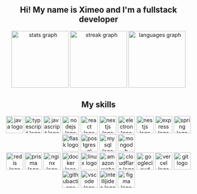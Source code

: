 <h2 align="center">Hi! My name is Ximeo and I'm a fullstack developer</h2>

<div align="center">
  <img src="https://github-readme-stats.vercel.app/api?username=Ximeo-dev&hide_title=false&hide_rank=false&show_icons=true&include_all_commits=true&count_private=true&disable_animations=false&theme=aura&locale=en&hide_border=false" height="150" alt="stats graph"  />
  <img src="https://streak-stats.demolab.com?user=Ximeo-dev&locale=en&mode=daily&theme=aura&hide_border=false&border_radius=5" height="150" alt="streak graph"  />
  <img src="https://github-readme-stats.vercel.app/api/top-langs?username=Ximeo-dev&locale=en&hide_title=false&layout=compact&card_width=200&langs_count=6&theme=aura&hide_border=false" height="150" alt="languages graph"  />
</div>

<h2 align="center">My skills</h2>

<div align="center">
  <!-- First row -->
  <img src="https://skillicons.dev/icons?i=java" height="45" alt="java logo"  />
  <img src="https://skillicons.dev/icons?i=ts" height="45" alt="typescript logo"  />
  <img src="https://skillicons.dev/icons?i=js" height="45" alt="javascript logo"  />
  <img src="https://skillicons.dev/icons?i=nodejs" height="45" alt="nodejs logo"  />
  <img src="https://skillicons.dev/icons?i=react" height="45" alt="react logo"  />
  <img src="https://skillicons.dev/icons?i=nextjs" height="45" alt="nextjs logo"  />
  <img src="https://skillicons.dev/icons?i=electron" height="45" alt="electron logo"  />
  <img src="https://skillicons.dev/icons?i=nestjs" height="45" alt="nestjs logo"  />
  <img src="https://skillicons.dev/icons?i=express" height="45" alt="express logo"  />
  <img src="https://skillicons.dev/icons?i=spring" height="45" alt="spring logo"  />
  <img src="https://skillicons.dev/icons?i=flask" height="45" alt="flask logo"  />
  <img src="https://skillicons.dev/icons?i=postgres" height="45" alt="postgresql logo"  />
  <img src="https://skillicons.dev/icons?i=mysql" height="45" alt="mysql logo"  />
  <img src="https://skillicons.dev/icons?i=mongodb" height="45" alt="mongodb logo"  />

  <!-- Second row -->
  <br/>
  <img src="https://skillicons.dev/icons?i=redis" height="45" alt="redis logo"  />
  <img src="https://skillicons.dev/icons?i=prisma" height="45" alt="prisma logo"  />
  <img src="https://skillicons.dev/icons?i=nginx" height="45" alt="nginx logo"  />
  <img src="https://skillicons.dev/icons?i=docker" height="45" alt="docker logo"  />
  <img src="https://skillicons.dev/icons?i=linux" height="45" alt="linux logo"  />
  <img src="https://skillicons.dev/icons?i=aws" height="45" alt="amazonwebservices logo"  />
  <img src="https://skillicons.dev/icons?i=cloudflare" height="45" alt="cloudflare logo"  />
  <img src="https://skillicons.dev/icons?i=gcp" height="45" alt="googlecloud logo"  />
  <img src="https://skillicons.dev/icons?i=vercel" height="45" alt="vercel logo"  />
  <img src="https://skillicons.dev/icons?i=git" height="45" alt="git logo"  />
  <img src="https://skillicons.dev/icons?i=githubactions" height="45" alt="githubactions logo"  />
  <img src="https://skillicons.dev/icons?i=vscode" height="45" alt="vscode logo"  />
  <img src="https://skillicons.dev/icons?i=idea" height="45" alt="intellijidea logo"  />
  <img src="https://skillicons.dev/icons?i=figma" height="45" alt="figma logo"  />
</div>
